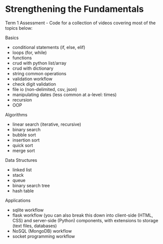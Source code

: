 # Strengthening the Fundamentals
Term 1 Assessment - Code for a collection of videos covering most of the topics below:

Basics
- conditional statements (if, else, elif)
- loops (for, while)
- functions
- crud with python list/array
- crud with dictionary
- string common operations
- validation workflow
- check digit validation
- file io (non-delimited, csv, json)
- manipulating dates (less common at a-level: times)
- recursion
- OOP

Algorithms
- linear search (iterative, recursive)
- binary search
- bubble sort
- insertion sort
- quick sort
- merge sort

Data Structures
- linked list
- stack
- queue
- binary search tree
- hash table

Applications
- sqlite workflow
- flask workflow (you can also break this down into client-side (HTML, CSS) and server-side (Python) components, with extensions to storage (text files, databases) 
- NoSQL (MongoDB) workflow
- socket programming workflow
